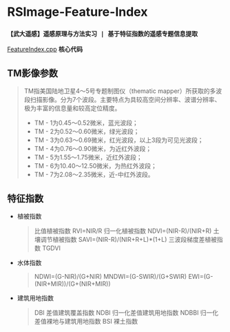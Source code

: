 # RSImage-Feature-Index
### `【武大遥感】遥感原理与方法实习 | 基于特征指数的遥感专题信息提取`
 [FeatureIndex.cpp](./FeatureIndex.cpp) **核心代码**
## TM影像参数 
>TM指美国陆地卫星4～5号专题制图仪（thematic mapper）所获取的多波段扫描影像。分为7个波段。主要特点为具较高空间分辨率、波谱分辨率、极为丰富的信息量和较高定位精度。  
> - TM - 1为0.45～0.52微米，蓝光波段；
> - TM - 2为0.52～0.60微米，绿光波段；
> - TM - 3为0.63～0.69微米，红光波段，以上3段为可见光波段；
> - TM - 4为0.76～0.90微米，为近红外波段；
> - TM - 5为1.55～1.75微米，近红外波段；
> - TM - 6为10.40～12.50微米，为热红外波段；
> - TM - 7为2.08～2.35微米，近-中红外波段。
## 特征指数
- 植被指数
    > 比值植被指数 RVI=NIR/R
    > 归一化植被指数 NDVI=(NIR-R)/(NIR+R)
    > 土壤调节植被指数 SAVI=(NIR-R)/(NIR+R+L)*(1+L)
    > 三波段梯度差植被指数 TGDVI
- 水体指数
    > NDWI=(G-NIR)/(G+NIR)
    > MNDWI=(G-SWIR)/(G+SWIR)
    > EWI=(G-(NIR+MIR))/(G+(NIR+MIR))
- 建筑用地指数
    > DBI 差值建筑覆盖指数 
    > NDBI 归一化差值建筑用地指数
    > NDBBI 归一化差值裸地与建筑用地指数
    > BSI 裸土指数

